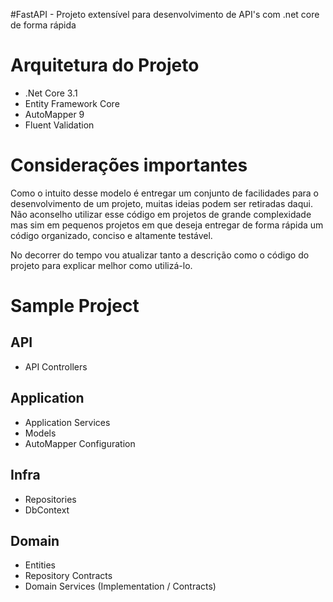#FastAPI - Projeto extensível para desenvolvimento de API's com .net core de forma rápida

# Arquitetura do Projeto

- .Net Core 3.1
- Entity Framework Core
- AutoMapper 9
- Fluent Validation


# Considerações importantes

Como o intuito desse modelo é entregar um conjunto de facilidades para o desenvolvimento de um projeto,
muitas ideias podem ser retiradas daqui. Não aconselho utilizar esse código em projetos de grande complexidade mas sim em 
pequenos projetos em que deseja entregar de forma rápida um código organizado, conciso e altamente testável.

No decorrer do tempo vou atualizar tanto a descrição como o código do projeto para explicar melhor como utilizá-lo.

# Sample Project

## API

 - API Controllers

## Application

- Application Services
- Models
- AutoMapper Configuration

## Infra

- Repositories
- DbContext

## Domain

- Entities
- Repository Contracts
- Domain Services (Implementation / Contracts)



